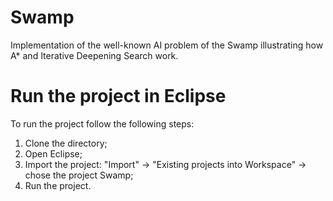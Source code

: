 # Swamp
Implementation of the well-known AI problem of the Swamp illustrating how A* and Iterative Deepening Search work.

# Run the project in Eclipse
To run the project follow the following steps:
1) Clone the directory;
2) Open Eclipse;
3) Import the project: "Import" -> "Existing projects into Workspace" -> chose the project Swamp;
4) Run the project. 
